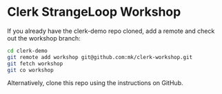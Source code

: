 # Clerk StrangeLoop Workshop

If you already have the clerk-demo repo cloned, add a remote and check
out the workshop branch:

```sh
cd clerk-demo
git remote add workshop git@github.com:mk/clerk-workshop.git
git fetch workshop
git co workshop
```

Alternatively, clone this repo using the instructions on GitHub.

